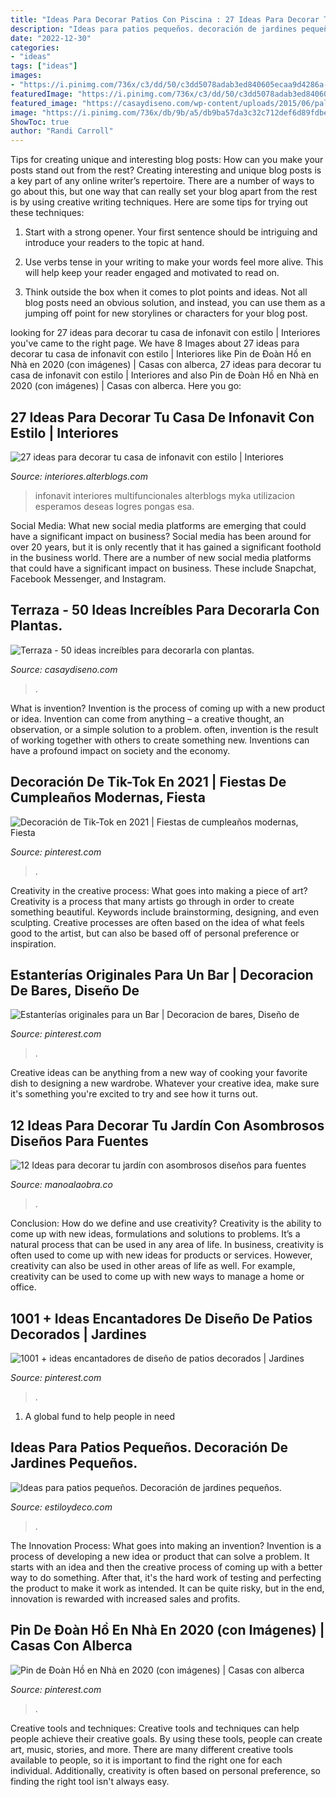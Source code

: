 ```yaml
---
title: "Ideas Para Decorar Patios Con Piscina : 27 Ideas Para Decorar Tu Casa De Infonavit Con Estilo"
description: "Ideas para patios pequeños. decoración de jardines pequeños."
date: "2022-12-30"
categories:
- "ideas"
tags: ["ideas"]
images:
- "https://i.pinimg.com/736x/c3/dd/50/c3dd5078adab3ed840605ecaa9d4286a--bar-interior-interior-ideas.jpg"
featuredImage: "https://i.pinimg.com/736x/c3/dd/50/c3dd5078adab3ed840605ecaa9d4286a--bar-interior-interior-ideas.jpg"
featured_image: "https://casaydiseno.com/wp-content/uploads/2015/06/palmeras-exoticas-oscuras-hormigon.jpg"
image: "https://i.pinimg.com/736x/db/9b/a5/db9ba57da3c32c712def6d89fdbe5272.jpg"
ShowToc: true
author: "Randi Carroll"
---
```



Tips for creating unique and interesting blog posts: How can you make your posts stand out from the rest?
Creating interesting and unique blog posts is a key part of any online writer’s repertoire. There are a number of ways to go about this, but one way that can really set your blog apart from the rest is by using creative writing techniques. Here are some tips for trying out these techniques:
1. Start with a strong opener. Your first sentence should be intriguing and introduce your readers to the topic at hand.

2. Use verbs tense in your writing to make your words feel more alive. This will help keep your reader engaged and motivated to read on.

3. Think outside the box when it comes to plot points and ideas. Not all blog posts need an obvious solution, and instead, you can use them as a jumping off point for new storylines or characters for your blog post.


	

		
looking for 27 ideas para decorar tu casa de infonavit con estilo | Interiores you've came to the right page. We have 8 Images about 27 ideas para decorar tu casa de infonavit con estilo | Interiores like Pin de Đoàn Hồ en Nhà en 2020 (con imágenes) | Casas con alberca, 27 ideas para decorar tu casa de infonavit con estilo | Interiores and also Pin de Đoàn Hồ en Nhà en 2020 (con imágenes) | Casas con alberca. Here you go:
		
    
## 27 Ideas Para Decorar Tu Casa De Infonavit Con Estilo | Interiores

<img loading=lazy src="http://interiores.alterblogs.com/wp-content/uploads/2017/01/27-ideas-para-decorar-tu-casa-de-infonavit-con-estilo-16.jpg" onerror="this.onerror=null;this.src='https://tse4.mm.bing.net/th?id=OIP.0g0e1naMRjpicNSBLMW2pwHaFj&amp;pid=15.1';" alt="27 ideas para decorar tu casa de infonavit con estilo | Interiores">

_Source: interiores.alterblogs.com_

>infonavit interiores multifuncionales alterblogs myka utilizacion esperamos deseas logres pongas esa. 

	

Social Media: What new social media platforms are emerging that could have a significant impact on business?
Social media has been around for over 20 years, but it is only recently that it has gained a significant foothold in the business world. There are a number of new social media platforms that could have a significant impact on business. These include Snapchat, Facebook Messenger, and Instagram.

    
## Terraza - 50 Ideas Increíbles Para Decorarla Con Plantas.

<img loading=lazy src="https://casaydiseno.com/wp-content/uploads/2015/06/palmeras-exoticas-oscuras-hormigon.jpg" onerror="this.onerror=null;this.src='https://tse1.mm.bing.net/th?id=OIP.QiemcH_FyQv0xG45S0TilwHaE7&amp;pid=15.1';" alt="Terraza - 50 ideas increíbles para decorarla con plantas.">

_Source: casaydiseno.com_

>. 

	

What is invention?
Invention is the process of coming up with a new product or idea. Invention can come from anything – a creative thought, an observation, or a simple solution to a problem. often, invention is the result of working together with others to create something new. Inventions can have a profound impact on society and the economy.

    
## Decoración De Tik-Tok En 2021 | Fiestas De Cumpleaños Modernas, Fiesta

<img loading=lazy src="https://i.pinimg.com/736x/3f/c5/cb/3fc5cbb36e624c3c38ee0c2b235fc4dd.jpg" onerror="this.onerror=null;this.src='https://tse3.mm.bing.net/th?id=OIP.xHWrdm5UefdF1eI-p5wN9gHaJ3&amp;pid=15.1';" alt="Decoración de Tik-Tok en 2021 | Fiestas de cumpleaños modernas, Fiesta">

_Source: pinterest.com_

>. 

	

Creativity in the creative process: What goes into making a piece of art?
Creativity is a process that many artists go through in order to create something beautiful. Keywords include brainstorming, designing, and even sculpting. Creative processes are often based on the idea of what feels good to the artist, but can also be based off of personal preference or inspiration.

    
## Estanterías Originales Para Un Bar | Decoracion De Bares, Diseño De

<img loading=lazy src="https://i.pinimg.com/736x/c3/dd/50/c3dd5078adab3ed840605ecaa9d4286a--bar-interior-interior-ideas.jpg" onerror="this.onerror=null;this.src='https://tse1.mm.bing.net/th?id=OIP.segI5pYFtaAfBwouk9CswQHaE7&amp;pid=15.1';" alt="Estanterías originales para un Bar | Decoracion de bares, Diseño de">

_Source: pinterest.com_

>. 

	

Creative ideas can be anything from a new way of cooking your favorite dish to designing a new wardrobe. Whatever your creative idea, make sure it's something you're excited to try and see how it turns out.

    
## 12 Ideas Para Decorar Tu Jardín Con Asombrosos Diseños Para Fuentes

<img loading=lazy src="https://manoalaobra.co/wp-content/uploads/2017/06/U5-8.jpg" onerror="this.onerror=null;this.src='https://tse2.mm.bing.net/th?id=OIP.dX1Nr_mL84bqomzMdv0cBAHaIj&amp;pid=15.1';" alt="12 Ideas para decorar tu jardín con asombrosos diseños para fuentes">

_Source: manoalaobra.co_

>. 

	

Conclusion: How do we define and use creativity?
Creativity is the ability to come up with new ideas, formulations and solutions to problems. It’s a natural process that can be used in any area of life. In business, creativity is often used to come up with new ideas for products or services. However, creativity can also be used in other areas of life as well. For example, creativity can be used to come up with new ways to manage a home or office.

    
## 1001 + Ideas Encantadores De Diseño De Patios Decorados | Jardines

<img loading=lazy src="https://i.pinimg.com/736x/5c/c9/01/5cc9019afb7d8e91cc98aa6dab6d8eff.jpg" onerror="this.onerror=null;this.src='https://tse2.mm.bing.net/th?id=OIP.Tldthjvb4P7Y9abwmCEeWAHaKm&amp;pid=15.1';" alt="1001 + ideas encantadores de diseño de patios decorados | Jardines">

_Source: pinterest.com_

>. 

	

1. A global fund to help people in need 

    
## Ideas Para Patios Pequeños. Decoración De Jardines Pequeños.

<img loading=lazy src="https://www.estiloydeco.com/wp-content/uploads/2014/07/patios-pequenos-17.jpg" onerror="this.onerror=null;this.src='https://tse4.mm.bing.net/th?id=OIP.AXIeORRlBvbN82PBERoAiAHaJ4&amp;pid=15.1';" alt="Ideas para patios pequeños. Decoración de jardines pequeños.">

_Source: estiloydeco.com_

>. 

	

The Innovation Process: What goes into making an invention?
Invention is a process of developing a new idea or product that can solve a problem. It starts with an idea and then the creative process of coming up with a better way to do something. After that, it's the hard work of testing and perfecting the product to make it work as intended. It can be quite risky, but in the end, innovation is rewarded with increased sales and profits.

    
## Pin De Đoàn Hồ En Nhà En 2020 (con Imágenes) | Casas Con Alberca

<img loading=lazy src="https://i.pinimg.com/736x/db/9b/a5/db9ba57da3c32c712def6d89fdbe5272.jpg" onerror="this.onerror=null;this.src='https://tse2.mm.bing.net/th?id=OIP.OPRYTwqOM-aK4NkD5KdfUwHaJQ&amp;pid=15.1';" alt="Pin de Đoàn Hồ en Nhà en 2020 (con imágenes) | Casas con alberca">

_Source: pinterest.com_

>. 

	

Creative tools and techniques:
Creative tools and techniques can help people achieve their creative goals. By using these tools, people can create art, music, stories, and more. There are many different creative tools available to people, so it is important to find the right one for each individual. Additionally, creativity is often based on personal preference, so finding the right tool isn't always easy.

